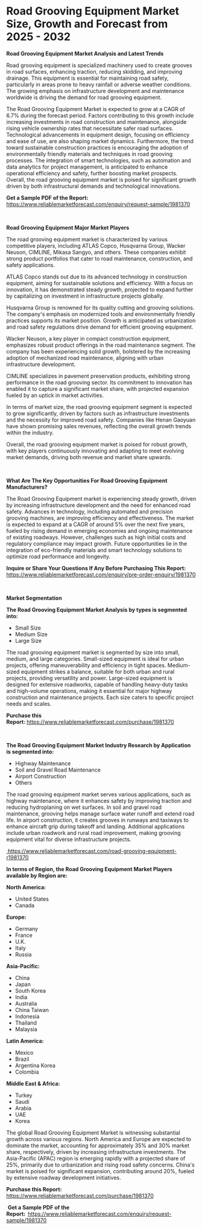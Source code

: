 <p><h1>Road Grooving Equipment Market Size, Growth and Forecast from 2025 - 2032</h1></p><p><strong>Road Grooving Equipment Market Analysis and Latest Trends</strong></p>
<p><p>Road grooving equipment is specialized machinery used to create grooves in road surfaces, enhancing traction, reducing skidding, and improving drainage. This equipment is essential for maintaining road safety, particularly in areas prone to heavy rainfall or adverse weather conditions. The growing emphasis on infrastructure development and maintenance worldwide is driving the demand for road grooving equipment.</p><p>The Road Grooving Equipment Market is expected to grow at a CAGR of 6.7% during the forecast period. Factors contributing to this growth include increasing investments in road construction and maintenance, alongside rising vehicle ownership rates that necessitate safer road surfaces. Technological advancements in equipment design, focusing on efficiency and ease of use, are also shaping market dynamics. Furthermore, the trend toward sustainable construction practices is encouraging the adoption of environmentally friendly materials and techniques in road grooving processes. The integration of smart technologies, such as automation and data analytics for project management, is anticipated to enhance operational efficiency and safety, further boosting market prospects. Overall, the road grooving equipment market is poised for significant growth driven by both infrastructural demands and technological innovations.</p></p>
<p><strong>Get a Sample PDF of the Report:&nbsp;</strong> <a href="https://www.reliablemarketforecast.com/enquiry/request-sample/1981370?utm_campaign=3169&utm_medium=2&utm_source=Github&utm_content=ia&utm_term=12042025&utm_id=road-grooving-equipment">https://www.reliablemarketforecast.com/enquiry/request-sample/1981370</a></p>
<p>&nbsp;</p>
<p><strong>Road Grooving Equipment Major Market Players</strong></p>
<p><p>The road grooving equipment market is characterized by various competitive players, including ATLAS Copco, Husqvarna Group, Wacker Neuson, CIMLINE, Mikasa Sangyo, and others. These companies exhibit strong product portfolios that cater to road maintenance, construction, and safety applications.</p><p>ATLAS Copco stands out due to its advanced technology in construction equipment, aiming for sustainable solutions and efficiency. With a focus on innovation, it has demonstrated steady growth, projected to expand further by capitalizing on investment in infrastructure projects globally.</p><p>Husqvarna Group is renowned for its quality cutting and grooving solutions. The company's emphasis on modernized tools and environmentally friendly practices supports its market position. Growth is anticipated as urbanization and road safety regulations drive demand for efficient grooving equipment.</p><p>Wacker Neuson, a key player in compact construction equipment, emphasizes robust product offerings in the road maintenance segment. The company has been experiencing solid growth, bolstered by the increasing adoption of mechanized road maintenance, aligning with urban infrastructure development.</p><p>CIMLINE specializes in pavement preservation products, exhibiting strong performance in the road grooving sector. Its commitment to innovation has enabled it to capture a significant market share, with projected expansion fueled by an uptick in market activities.</p><p>In terms of market size, the road grooving equipment segment is expected to grow significantly, driven by factors such as infrastructure investments and the necessity for improved road safety. Companies like Henan Gaoyuan have shown promising sales revenues, reflecting the overall growth trends within the industry.</p><p>Overall, the road grooving equipment market is poised for robust growth, with key players continuously innovating and adapting to meet evolving market demands, driving both revenue and market share upwards.</p></p>
<p>&nbsp;</p>
<p><strong>What Are The Key Opportunities For Road Grooving Equipment Manufacturers?</strong></p>
<p><p>The Road Grooving Equipment market is experiencing steady growth, driven by increasing infrastructure development and the need for enhanced road safety. Advances in technology, including automated and precision grooving machines, are improving efficiency and effectiveness. The market is expected to expand at a CAGR of around 5% over the next five years, fueled by rising demand in emerging economies and ongoing maintenance of existing roadways. However, challenges such as high initial costs and regulatory compliance may impact growth. Future opportunities lie in the integration of eco-friendly materials and smart technology solutions to optimize road performance and longevity.</p></p>
<p><strong>Inquire or Share Your Questions If Any Before Purchasing This Report:</strong> <a href="https://www.reliablemarketforecast.com/enquiry/pre-order-enquiry/1981370?utm_campaign=3169&utm_medium=2&utm_source=Github&utm_content=ia&utm_term=12042025&utm_id=road-grooving-equipment">https://www.reliablemarketforecast.com/enquiry/pre-order-enquiry/1981370</a></p>
<p>&nbsp;</p>
<p><strong>Market Segmentation</strong></p>
<p><strong>The Road Grooving Equipment Market Analysis by types is segmented into:</strong></p>
<p><ul><li>Small Size</li><li>Medium Size</li><li>Large Size</li></ul></p>
<p><p>The road grooving equipment market is segmented by size into small, medium, and large categories. Small-sized equipment is ideal for urban projects, offering maneuverability and efficiency in tight spaces. Medium-sized equipment strikes a balance, suitable for both urban and rural projects, providing versatility and power. Large-sized equipment is designed for extensive roadworks, capable of handling heavy-duty tasks and high-volume operations, making it essential for major highway construction and maintenance projects. Each size caters to specific project needs and scales.</p></p>
<p><strong>Purchase this Report:&nbsp;</strong><a href="https://www.reliablemarketforecast.com/purchase/1981370?utm_campaign=3169&utm_medium=2&utm_source=Github&utm_content=ia&utm_term=12042025&utm_id=road-grooving-equipment">https://www.reliablemarketforecast.com/purchase/1981370</a></p>
<p>&nbsp;</p>
<p><strong>The Road Grooving Equipment Market Industry Research by Application is segmented into:</strong></p>
<p><ul><li>Highway Maintenance</li><li>Soil and Gravel Road Maintenance</li><li>Airport Construction</li><li>Others</li></ul></p>
<p><p>The road grooving equipment market serves various applications, such as highway maintenance, where it enhances safety by improving traction and reducing hydroplaning on wet surfaces. In soil and gravel road maintenance, grooving helps manage surface water runoff and extend road life. In airport construction, it creates grooves in runways and taxiways to enhance aircraft grip during takeoff and landing. Additional applications include urban roadwork and rural road improvement, making grooving equipment vital for diverse infrastructure projects.</p></p>
<p><a href="https://www.reliablemarketforecast.com/road-grooving-equipment-r1981370?utm_campaign=3169&utm_medium=2&utm_source=Github&utm_content=ia&utm_term=12042025&utm_id=road-grooving-equipment">&nbsp;https://www.reliablemarketforecast.com/road-grooving-equipment-r1981370</a></p>
<p><strong>In terms of Region, the Road Grooving Equipment Market Players available by Region are:</strong></p>
<p>
    <p> <strong> North America: </strong>
        <ul>
            <li>United States</li>
            <li>Canada</li>
        </ul>
        </p> 
    <p> <strong> Europe: </strong>
        <ul>
            <li>Germany</li>
            <li>France</li>
            <li>U.K.</li>
            <li>Italy</li>
            <li>Russia</li>
        </ul>
        </p> 
    <p> <strong> Asia-Pacific: </strong>
        <ul>
            <li>China</li>
            <li>Japan</li>
            <li>South Korea</li>
            <li>India</li>
            <li>Australia</li>
            <li>China Taiwan</li>
            <li>Indonesia</li>
            <li>Thailand</li>
            <li>Malaysia</li>
        </ul>
        </p> 
    <p> <strong> Latin America: </strong>
        <ul>
            <li>Mexico</li>
            <li>Brazil</li>
            <li>Argentina Korea</li>
            <li>Colombia</li>
        </ul>
        </p> 
    <p> <strong> Middle East & Africa: </strong>
        <ul>
            <li>Turkey</li>
            <li>Saudi</li>
            <li>Arabia</li>
            <li>UAE</li>
            <li>Korea</li>
        </ul>
    </p>
    </p>
<p><p>The global Road Grooving Equipment Market is witnessing substantial growth across various regions. North America and Europe are expected to dominate the market, accounting for approximately 35% and 30% market share, respectively, driven by increasing infrastructure investments. The Asia-Pacific (APAC) region is emerging rapidly with a projected share of 25%, primarily due to urbanization and rising road safety concerns. China's market is poised for significant expansion, contributing around 20%, fueled by extensive roadway development initiatives.</p></p>
<p><strong>Purchase this Report: </strong><a href="https://www.reliablemarketforecast.com/purchase/1981370?utm_campaign=3169&utm_medium=2&utm_source=Github&utm_content=ia&utm_term=12042025&utm_id=road-grooving-equipment">https://www.reliablemarketforecast.com/purchase/1981370</a></p>
<p>&nbsp;<strong>Get a Sample PDF of the Report:&nbsp;&nbsp;</strong><a href="https://www.reliablemarketforecast.com/enquiry/request-sample/1981370?utm_campaign=3169&utm_medium=2&utm_source=Github&utm_content=ia&utm_term=12042025&utm_id=road-grooving-equipment">https://www.reliablemarketforecast.com/enquiry/request-sample/1981370</a></p>
<p><strong></strong></p>
<p><p></p><p></p><p></p></p>